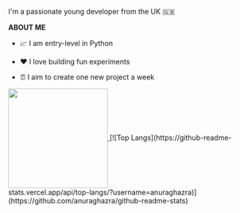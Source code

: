I'm a passionate young developer from the UK 🇬🇧

**ABOUT ME**

* 📈 I am entry-level in Python

* ❤️ I love building fun experiments

* ⏰ I aim to create one new project a week

<a href="https://github.com/anuraghazra/github-readme-stats">
  <img height=200 align="center" src="https://github-readme-stats.vercel.app/api?username=adambielat&theme=dark&show_icons=true" />
</a>
[![Top Langs](https://github-readme-stats.vercel.app/api/top-langs/?username=anuraghazra)](https://github.com/anuraghazra/github-readme-stats)
